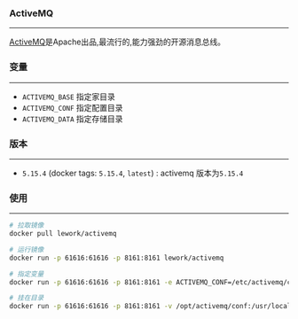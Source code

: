 ### ActiveMQ
---
[ActiveMQ](http://activemq.apache.org)是Apache出品,最流行的,能力强劲的开源消息总线。


### 变量
---
- `ACTIVEMQ_BASE` 指定家目录
- `ACTIVEMQ_CONF` 指定配置目录
- `ACTIVEMQ_DATA` 指定存储目录
 

### 版本
---
- `5.15.4` (docker tags: `5.15.4`, `latest`) : activemq 版本为`5.15.4`


### 使用
---
```bash
# 拉取镜像
docker pull lework/activemq

# 运行镜像
docker run -p 61616:61616 -p 8161:8161 lework/activemq

# 指定变量
docker run -p 61616:61616 -p 8161:8161 -e ACTIVEMQ_CONF=/etc/activemq/conf -e ACTIVEMQ_DATA=/var/lib/activemq/data lework/activemq

# 挂在目录
docker run -p 61616:61616 -p 8161:8161 -v /opt/activemq/conf:/usr/local/activemq/conf -v /opt/activemq/data:/usr/local/activemq/data lework/activemq
```